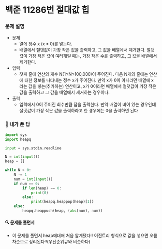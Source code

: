 # 백준 11286번 절대값 힙

### 문제 설명

- 문제
  - 열에 정수 x (x ≠ 0)를 넣는다.
  - 배열에서 절댓값이 가장 작은 값을 출력하고, 그 값을 배열에서 제거한다. 절댓값이 가장 작은 값이 여러개일 때는, 가장 작은 수를 출력하고, 그 값을 배열에서 제거한다.
- 입력
  - 첫째 줄에 연산의 개수 N(1≤N≤100,000)이 주어진다. 다음 N개의 줄에는 연산에 대한 정보를 나타내는 정수 x가 주어진다. 만약 x가 0이 아니라면 배열에 x라는 값을 넣는(추가하는) 연산이고, x가 0이라면 배열에서 절댓값이 가장 작은 값을 출력하고 그 값을 배열에서 제거하는 경우이다. 
- 출력
  - 입력에서 0이 주어진 회수만큼 답을 출력한다. 만약 배열이 비어 있는 경우인데 절댓값이 가장 작은 값을 출력하라고 한 경우에는 0을 출력하면 된다

### :full_moon_with_face: 내가 푼 답

```python
import sys
import heapq

input = sys.stdin.readline

N = int(input())
heap = []

while N > 0:
    N -= 1
    num = int(input())
    if num == 0:        
        if len(heap) == 0:
            print(0)
        else:
            print(heapq.heappop(heap)[1])
    else:
        heapq.heappush(heap, (abs(num), num))
```





#### :mag: 문제를 풀면서

- 이 문제를 풀면서 heap에대해 처음 알게됐다!! 이진트리 형식으로  값을 넣으면 오름차순으로 정리된다!!(우선순위큐와 비슷하다)



